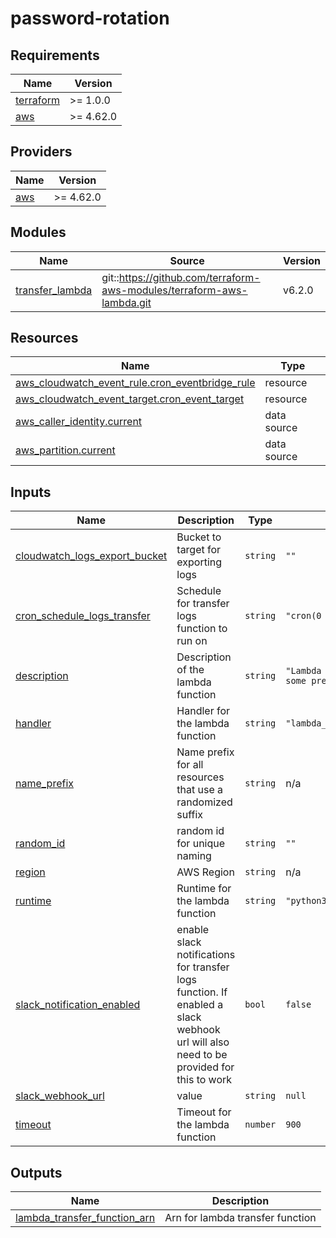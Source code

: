 # password-rotation

<!-- BEGINNING OF PRE-COMMIT-TERRAFORM DOCS HOOK -->
## Requirements

| Name | Version |
|------|---------|
| <a name="requirement_terraform"></a> [terraform](#requirement\_terraform) | >= 1.0.0 |
| <a name="requirement_aws"></a> [aws](#requirement\_aws) | >= 4.62.0 |

## Providers

| Name | Version |
|------|---------|
| <a name="provider_aws"></a> [aws](#provider\_aws) | >= 4.62.0 |

## Modules

| Name | Source | Version |
|------|--------|---------|
| <a name="module_transfer_lambda"></a> [transfer\_lambda](#module\_transfer\_lambda) | git::https://github.com/terraform-aws-modules/terraform-aws-lambda.git | v6.2.0 |

## Resources

| Name | Type |
|------|------|
| [aws_cloudwatch_event_rule.cron_eventbridge_rule](https://registry.terraform.io/providers/hashicorp/aws/latest/docs/resources/cloudwatch_event_rule) | resource |
| [aws_cloudwatch_event_target.cron_event_target](https://registry.terraform.io/providers/hashicorp/aws/latest/docs/resources/cloudwatch_event_target) | resource |
| [aws_caller_identity.current](https://registry.terraform.io/providers/hashicorp/aws/latest/docs/data-sources/caller_identity) | data source |
| [aws_partition.current](https://registry.terraform.io/providers/hashicorp/aws/latest/docs/data-sources/partition) | data source |

## Inputs

| Name | Description | Type | Default | Required |
|------|-------------|------|---------|:--------:|
| <a name="input_cloudwatch_logs_export_bucket"></a> [cloudwatch\_logs\_export\_bucket](#input\_cloudwatch\_logs\_export\_bucket) | Bucket to target for exporting logs | `string` | `""` | no |
| <a name="input_cron_schedule_logs_transfer"></a> [cron\_schedule\_logs\_transfer](#input\_cron\_schedule\_logs\_transfer) | Schedule for transfer logs function to run on | `string` | `"cron(0 */4 * * ? *)"` | no |
| <a name="input_description"></a> [description](#input\_description) | Description of the lambda function | `string` | `"Lambda Function that performs some predefined action"` | no |
| <a name="input_handler"></a> [handler](#input\_handler) | Handler for the lambda function | `string` | `"lambda_function.lambda_handler"` | no |
| <a name="input_name_prefix"></a> [name\_prefix](#input\_name\_prefix) | Name prefix for all resources that use a randomized suffix | `string` | n/a | yes |
| <a name="input_random_id"></a> [random\_id](#input\_random\_id) | random id for unique naming | `string` | `""` | no |
| <a name="input_region"></a> [region](#input\_region) | AWS Region | `string` | n/a | yes |
| <a name="input_runtime"></a> [runtime](#input\_runtime) | Runtime for the lambda function | `string` | `"python3.9"` | no |
| <a name="input_slack_notification_enabled"></a> [slack\_notification\_enabled](#input\_slack\_notification\_enabled) | enable slack notifications for transfer logs function. If enabled a slack webhook url will also need to be provided for this to work | `bool` | `false` | no |
| <a name="input_slack_webhook_url"></a> [slack\_webhook\_url](#input\_slack\_webhook\_url) | value | `string` | `null` | no |
| <a name="input_timeout"></a> [timeout](#input\_timeout) | Timeout for the lambda function | `number` | `900` | no |

## Outputs

| Name | Description |
|------|-------------|
| <a name="output_lambda_transfer_function_arn"></a> [lambda\_transfer\_function\_arn](#output\_lambda\_transfer\_function\_arn) | Arn for lambda transfer function |
<!-- END OF PRE-COMMIT-TERRAFORM DOCS HOOK -->
